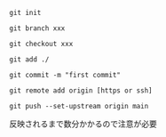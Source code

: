 ```
git init

git branch xxx

git checkout xxx

git add ./

git commit -m "first commit"

git remote add origin [https or ssh]

git push --set-upstream origin main

```

反映されるまで数分かかるので注意が必要

